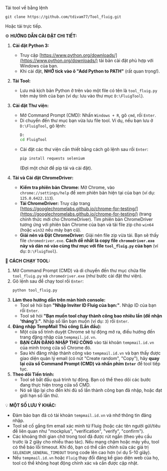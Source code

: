 Tải tool về bằng lệnh

`git clone https://github.com/tdivam77/Tool_fluig.git`

Hoặc tải trực tiếp.

⚙️ **HƯỚNG DẪN CÀI ĐẶT CHI TIẾT:**

1.  **Cài đặt Python 3:**
    * Truy cập [https://www.python.org/downloads/](https://www.python.org/downloads/) tải bản cài đặt phù hợp với Windows của bạn.
    * Khi cài đặt, **NHỚ tick vào ô "Add Python to PATH"** (rất quan trọng!).

2.  **Tải Tool:**
    * Lưu mã kịch bản Python ở trên vào một file có tên là `tool_fluig.py` trên máy tính của bạn (ví dụ: lưu vào thư mục `D:\FluigTool`).

3.  **Cài đặt Thư viện:**
    * Mở Command Prompt (CMD): Nhấn `Windows + R`, gõ `cmd`, rồi `Enter`.
    * Di chuyển đến thư mục bạn vừa lưu file tool. Ví dụ, nếu bạn lưu ở `D:\FluigTool`, gõ lệnh:
        ```cmd
        D:
        cd FluigTool
        ```
    * Cài đặt các thư viện cần thiết bằng cách gõ lệnh sau rồi `Enter`:
        ```cmd
        pip install requests selenium
        ```
        (Đợi một chút để pip tải và cài đặt).

4.  **Tải và Cài đặt ChromeDriver:**
    * **Kiểm tra phiên bản Chrome:** Mở Chrome, vào `chrome://settings/help` để xem phiên bản hiện tại của bạn (ví dụ: `125.0.6422.113`).
    * **Tải ChromeDriver:** Truy cập trang [https://googlechromelabs.github.io/chrome-for-testing/](https://googlechromelabs.github.io/chrome-for-testing/) (trang chính thức mới cho ChromeDriver). Tìm phiên bản ChromeDriver tương ứng với phiên bản Chrome của bạn và tải file zip cho `win64` (hoặc `win32` nếu máy bạn cũ).
    * **Giải nén và Đặt ChromeDriver:** Giải nén file zip vừa tải. Bạn sẽ thấy file `chromedriver.exe`. **Cách dễ nhất là copy file `chromedriver.exe` này và dán nó vào cùng thư mục với file `tool_fluig.py` của bạn** (ví dụ: `D:\FluigTool`).

🚀 **CÁCH CHẠY TOOL:**

1.  Mở Command Prompt (CMD) và di chuyển đến thư mục chứa file `tool_fluig.py` và `chromedriver.exe` (như bước cài đặt thư viện).
2.  Gõ lệnh sau để chạy tool rồi `Enter`:
    ```cmd
    python tool_fluig.py
    ```
3.  **Làm theo hướng dẫn trên màn hình console:**
    * Tool sẽ hỏi bạn **"Nhập Inviter ID Fluig của bạn:"**. Nhập ID của bạn rồi `Enter`.
    * Tool sẽ hỏi **"Bạn muốn tool chạy thành công bao nhiêu lần (để nhận 'tháng'):"**. Nhập số lần bạn muốn (ví dụ: `3`) rồi `Enter`.
4.  **Đăng nhập TempMail Thủ công (Lần đầu):**
    * Một cửa sổ trình duyệt Chrome sẽ tự động mở ra, điều hướng đến trang đăng nhập của `tempmail.id.vn`.
    * **BẠN CẦN ĐĂNG NHẬP THỦ CÔNG** vào tài khoản `tempmail.id.vn` của mình trong cửa sổ Chrome đó.
    * Sau khi đăng nhập thành công vào `tempmail.id.vn` và bạn thấy được giao diện quản lý email (có nút "Create random", "Copy"), hãy **quay lại cửa sổ Command Prompt (CMD) và nhấn phím `Enter`** để tool tiếp tục.
5.  **Theo dõi Tiến trình:**
    * Tool sẽ bắt đầu quá trình tự động. Bạn có thể theo dõi các bước đang thực hiện trong cửa sổ CMD.
    * Nó sẽ lặp lại cho đến khi đủ số lần thành công bạn đã nhập, hoặc đạt giới hạn số lần thử.

💡 **MỘT SỐ LƯU Ý KHÁC:**
* Đảm bảo bạn đã có tài khoản `tempmail.id.vn` và nhớ thông tin đăng nhập.
* Tool sẽ cố gắng tìm email xác minh từ Fluig (hoặc các tên người gửi/tiêu đề liên quan như "mockplus", "verification", "verify", "confirm").
* Các khoảng thời gian chờ trong tool đã được rút ngắn (theo yêu cầu trước là 2 giây cho nhiều thao tác). Nếu mạng chậm hoặc máy yếu, tool có thể báo lỗi timeout. Khi đó, bạn có thể cần chỉnh sửa các giá trị `SELENIUM_GENERAL_TIMEOUT` trong code lên cao hơn (ví dụ 5-10 giây).
* Nếu `tempmail.id.vn` hoặc `Fluig` thay đổi đáng kể giao diện web của họ, tool có thể không hoạt động chính xác và cần được cập nhật.
